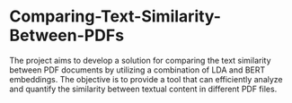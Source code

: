 # Comparing-Text-Similarity-Between-PDFs
The project aims to develop a solution for comparing the text similarity between PDF documents by utilizing a combination of LDA and BERT embeddings. The objective is to provide a tool that can efficiently analyze and quantify the similarity between textual content in different PDF files.
